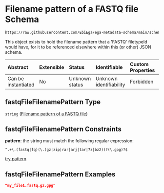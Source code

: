 # Filename pattern of a FASTQ file Schema

```txt
https://raw.githubusercontent.com/EbiEga/ega-metadata-schema/main/schemas/EGA.common-definitions.json#/definitions/fastqFileFilenamePattern
```

This object exists to hold the filename pattern that a 'FASTQ' filetypeId would have, for it to be referenced elsewhere within this (or other) JSON schema.

| Abstract            | Extensible | Status         | Identifiable            | Custom Properties | Additional Properties | Access Restrictions | Defined In                                                                                           |
| :------------------ | :--------- | :------------- | :---------------------- | :---------------- | :-------------------- | :------------------ | :--------------------------------------------------------------------------------------------------- |
| Can be instantiated | No         | Unknown status | Unknown identifiability | Forbidden         | Allowed               | none                | [EGA.common-definitions.json\*](../../../schemas/EGA.common-definitions.json "open original schema") |

## fastqFileFilenamePattern Type

`string` ([Filename pattern of a FASTQ file](ega-12-definitions-filename-pattern-of-a-fastq-file.md))

## fastqFileFilenamePattern Constraints

**pattern**: the string must match the following regular expression:&#x20;

```regexp
^.+\.(fastq|fq)(\.(gz|zip|rar|arj|tar|7z|bz2))?(\.gpg)?$
```

[try pattern](https://regexr.com/?expression=%5E.%2B%5C.\(fastq%7Cfq\)\(%5C.\(gz%7Czip%7Crar%7Carj%7Ctar%7C7z%7Cbz2\)\)%3F\(%5C.gpg\)%3F%24 "try regular expression with regexr.com")

## fastqFileFilenamePattern Examples

```json
"my_file1.fastq.gz.gpg"
```
